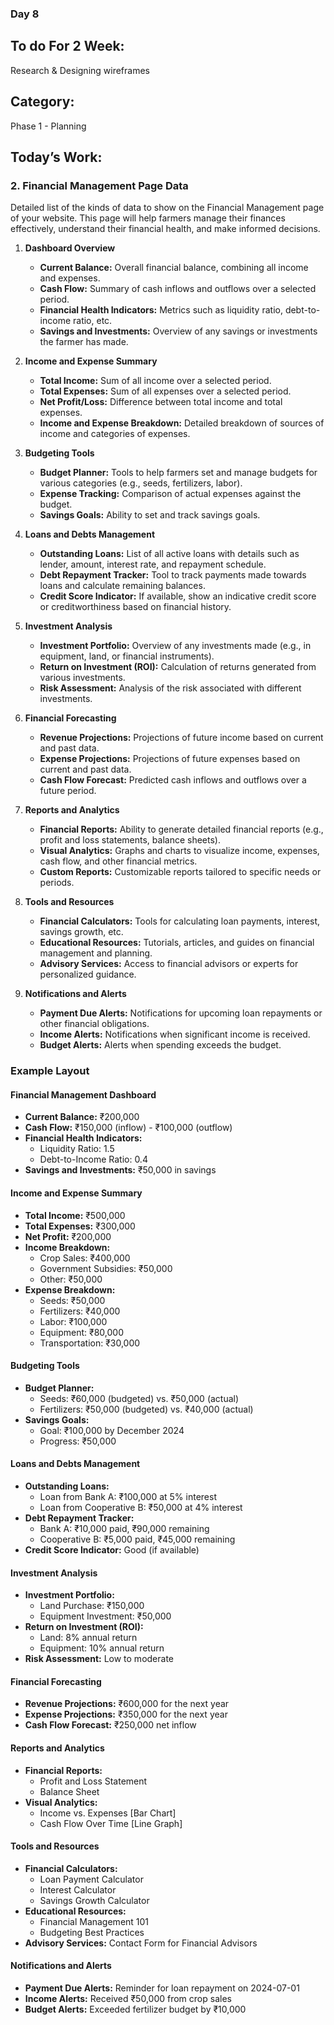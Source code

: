 ### Day 8

## To do For 2 Week:
Research & Designing wireframes

## Category: 
Phase 1 - Planning


## Today’s Work:

### 2. Financial Management Page Data

Detailed list of the kinds of data to show on the Financial Management page of your website. This page will help farmers manage their finances effectively, understand their financial health, and make informed decisions. 

1. **Dashboard Overview**

   - **Current Balance:** Overall financial balance, combining all income and expenses.
   - **Cash Flow:** Summary of cash inflows and outflows over a selected period.
   - **Financial Health Indicators:** Metrics such as liquidity ratio, debt-to-income ratio, etc.
   - **Savings and Investments:** Overview of any savings or investments the farmer has made.

2. **Income and Expense Summary**

   - **Total Income:** Sum of all income over a selected period.
   - **Total Expenses:** Sum of all expenses over a selected period.
   - **Net Profit/Loss:** Difference between total income and total expenses.
   - **Income and Expense Breakdown:** Detailed breakdown of sources of income and categories of expenses.

3. **Budgeting Tools**

   - **Budget Planner:** Tools to help farmers set and manage budgets for various categories (e.g., seeds, fertilizers, labor).
   - **Expense Tracking:** Comparison of actual expenses against the budget.
   - **Savings Goals:** Ability to set and track savings goals.

4. **Loans and Debts Management**

   - **Outstanding Loans:** List of all active loans with details such as lender, amount, interest rate, and repayment schedule.
   - **Debt Repayment Tracker:** Tool to track payments made towards loans and calculate remaining balances.
   - **Credit Score Indicator:** If available, show an indicative credit score or creditworthiness based on financial history.
 
5. **Investment Analysis**

   - **Investment Portfolio:** Overview of any investments made (e.g., in equipment, land, or financial instruments).
   - **Return on Investment (ROI):** Calculation of returns generated from various investments.
   - **Risk Assessment:** Analysis of the risk associated with different investments.

6. **Financial Forecasting**

   - **Revenue Projections:** Projections of future income based on current and past data.
   - **Expense Projections:** Projections of future expenses based on current and past data.
   - **Cash Flow Forecast:** Predicted cash inflows and outflows over a future period.

7. **Reports and Analytics**

   - **Financial Reports:** Ability to generate detailed financial reports (e.g., profit and loss statements, balance sheets).
   - **Visual Analytics:** Graphs and charts to visualize income, expenses, cash flow, and other financial metrics.
   - **Custom Reports:** Customizable reports tailored to specific needs or periods.

8. **Tools and Resources**

   - **Financial Calculators:** Tools for calculating loan payments, interest, savings growth, etc.
   - **Educational Resources:** Tutorials, articles, and guides on financial management and planning.
   - **Advisory Services:** Access to financial advisors or experts for personalized guidance.

9. **Notifications and Alerts**
   - **Payment Due Alerts:** Notifications for upcoming loan repayments or other financial obligations.
   - **Income Alerts:** Notifications when significant income is received.
   - **Budget Alerts:** Alerts when spending exceeds the budget.

### Example Layout

#### Financial Management Dashboard

- **Current Balance:** ₹200,000
- **Cash Flow:** ₹150,000 (inflow) - ₹100,000 (outflow)
- **Financial Health Indicators:**
  - Liquidity Ratio: 1.5
  - Debt-to-Income Ratio: 0.4
- **Savings and Investments:** ₹50,000 in savings

#### Income and Expense Summary

- **Total Income:** ₹500,000
- **Total Expenses:** ₹300,000
- **Net Profit:** ₹200,000
- **Income Breakdown:**
  - Crop Sales: ₹400,000
  - Government Subsidies: ₹50,000
  - Other: ₹50,000
- **Expense Breakdown:**
  - Seeds: ₹50,000
  - Fertilizers: ₹40,000
  - Labor: ₹100,000
  - Equipment: ₹80,000
  - Transportation: ₹30,000

#### Budgeting Tools

- **Budget Planner:**
  - Seeds: ₹60,000 (budgeted) vs. ₹50,000 (actual)
  - Fertilizers: ₹50,000 (budgeted) vs. ₹40,000 (actual)
- **Savings Goals:**
  - Goal: ₹100,000 by December 2024
  - Progress: ₹50,000

#### Loans and Debts Management

- **Outstanding Loans:**
  - Loan from Bank A: ₹100,000 at 5% interest
  - Loan from Cooperative B: ₹50,000 at 4% interest
- **Debt Repayment Tracker:**
  - Bank A: ₹10,000 paid, ₹90,000 remaining
  - Cooperative B: ₹5,000 paid, ₹45,000 remaining
- **Credit Score Indicator:** Good (if available)

#### Investment Analysis

- **Investment Portfolio:**
  - Land Purchase: ₹150,000
  - Equipment Investment: ₹50,000
- **Return on Investment (ROI):**
  - Land: 8% annual return
  - Equipment: 10% annual return
- **Risk Assessment:** Low to moderate

#### Financial Forecasting

- **Revenue Projections:** ₹600,000 for the next year
- **Expense Projections:** ₹350,000 for the next year
- **Cash Flow Forecast:** ₹250,000 net inflow

#### Reports and Analytics

- **Financial Reports:**
  - Profit and Loss Statement
  - Balance Sheet
- **Visual Analytics:**
  - Income vs. Expenses [Bar Chart]
  - Cash Flow Over Time [Line Graph]

#### Tools and Resources

- **Financial Calculators:**
  - Loan Payment Calculator
  - Interest Calculator
  - Savings Growth Calculator
- **Educational Resources:**
  - Financial Management 101
  - Budgeting Best Practices
- **Advisory Services:** Contact Form for Financial Advisors

#### Notifications and Alerts

- **Payment Due Alerts:** Reminder for loan repayment on 2024-07-01
- **Income Alerts:** Received ₹50,000 from crop sales
- **Budget Alerts:** Exceeded fertilizer budget by ₹10,000
